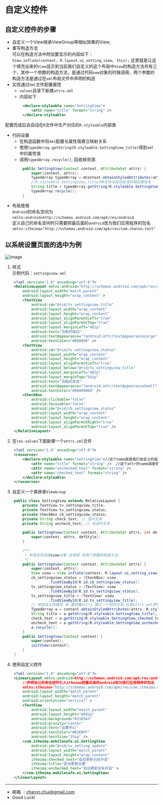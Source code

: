 自定义控件
===

自定义控件的步骤
---

- 自定义一个View继承ViewGroup等相似效果的View;  
- 重写构造方法   
可以在构造方法中附加要显示的内容如下：     
`View.inflate(context, R.layout.ui_setting_view, this);`
这里就是让这个填充出来的`View`显示到当前我们自定义的这个布局中`View`的构造方法共有三个，其中一个参数的构造方法，是通过代码`new`对象的时候调用，两个参数的构造方法是通过在`xml`布局文件中声明的构造     
- 实现通过`Xml`文件配置属性
    - `values`目录下新建`attrs.xml`
    - 内容如下
```xml
        <declare-styleable name="SettingView">
            <attr name="title" format="string" />
        </declare-styleable>
```
配置完成后会自动在`R`文件中生产对应的`R.styleable`内部类
- 代码设置
    - 在构造函数中将`Xml`配置与属性值建立映射关系
    - 使用`typedArray.getString(R.styleable.SettingView_title)`得到`xml`中的属性值
    - 调用`typedArray.recycle()`; 回收掉资源.
```java
        public SettingView(Context context, AttributeSet attrs) {
        	super(context, attrs);
        	TypedArray typedArray = mContext.obtainStyledAttributes(attrs, R.styleable.SettingView);
        	//R.styleable.SettingView_title为R文件中自动生成的相应属性名
        	String title = typedArray.getString(R.styleable.SettingView_title);
        	typedArray.recycle();
        }
```
- 布局使用  
    `Android`的命名空间为`xmlns:android=http://schemas.android.com/apk/res/android`   
定义自己的命名空间时只需要把最后面的`android`改为我们应用程序的包名
`xmlns:itheima="http://schemas.android.com/apk/res/com.charon.test"`

以系统设置页面的选中为例
---

![image](https://github.com/CharonChui/AndroidNote/blob/master/Pic/custom_widget.jpg?raw=true)
 
1. 样式   
示例代码：`settingview.xml`
```xml
    <?xml version="1.0" encoding="utf-8"?>
    <RelativeLayout xmlns:android="http://schemas.android.com/apk/res/android"
        android:layout_width="match_parent"
        android:layout_height="wrap_content" >
        <TextView
            android:id="@+id/tv_settingview_title"
            android:layout_width="wrap_content"
            android:layout_height="wrap_content"
            android:layout_alignParentLeft="true"
            android:layout_alignParentTop="true"
            android:layout_marginLeft="4dip"
            android:text="功能的描述"
            android:textAppearance="?android:attr/textAppearanceLarge"
            android:textColor="#000000" />
        <TextView
            android:id="@+id/tv_settingview_status"
            android:layout_width="wrap_content"
            android:layout_height="wrap_content"
            android:layout_alignParentLeft="true"
            android:layout_below="@+id/tv_settingview_title"
            android:layout_marginLeft="4dip"
            android:layout_marginTop="5dip"
            android:text="功能的状态"
            android:textAppearance="?android:attr/textAppearanceSmall"
            android:textColor="#88000000" />
        <CheckBox
            android:clickable="false"
            android:focusable="false"
            android:id="@+id/cb_settingview_status"
            android:layout_width="wrap_content"
            android:layout_height="wrap_content"
            android:layout_alignParentRight="true"
            android:layout_alignParentTop="true" />
    </RelativeLayout>
```
2. 在`res-values`下面新建一个`attrs.xml`文件
```xml
    <?xml version="1.0" encoding="utf-8"?>
    <resources>
        <declare-styleable name="SettingView">//这个name就是我们自定义的组合控件的名字
            <attr name="title" format="string" />  //这个attr的name就是我们要在xml文件中直接使用的属性format是指这个属性的值是什么类型的
            <attr name="unchecked_text" format="string" />
            <attr name="checked_text" format="string" />
        </declare-styleable>
    </resources>
```
3. 自定义一个类继承`ViewGroup`
```java
    public class SettingView extends RelativeLayout {
        private TextView tv_settingview_title;
        private TextView tv_settingview_status;
        private CheckBox cb_settingview_status;
        private String check_text; // 选中文本
        private String uncheck_text; // 未选中文本
    
        public SettingView(Context context, AttributeSet attrs, int defStyle) {
            super(context, attrs, defStyle);
        }
    
        /**
         * 布局文件创建view对象 会使用 有两个参数的构造方法.
         */
        public SettingView(Context context, AttributeSet attrs) {
            super(context, attrs);
            View view = View.inflate(context, R.layout.ui_setting_view, this);//inflate之后直接指定了父元素就是this，所以这句代码一执行就会在Relativelayout中显示出来这个样式
            cb_settingview_status = (CheckBox) view
                    .findViewById(R.id.cb_settingview_status);
            tv_settingview_status = (TextView) view
                    .findViewById(R.id.tv_settingview_status);
            tv_settingview_title = (TextView) view
                    .findViewById(R.id.tv_settingview_title);
            // 把自定义的属性 和 属性集attrs 建立一个对应关系.在用attrs.xml声明了之后会在R文件中生成一个R.styleable.SettingView这是一个int型的数组，数组中是我们在attrs中声明的三个attr属性
            TypedArray a = context.obtainStyledAttributes(attrs, R.styleable.SettingView);
            String title = a.getString(R.styleable.SettingView_title);//这个R.styleable.SettingView_title就是我们在attrs中定义的title
            check_text = a.getString(R.styleable.SettingView_checked_text);
            uncheck_text = a.getString(R.styleable.SettingView_unchecked_text);
            a.recycle();
        }
        public SettingView(Context context) {
            super(context);
            initView(context);
        }
    }
```
4. 使用自定义控件    
```xml
    <?xml version="1.0" encoding="utf-8"?>
    <LinearLayout xmlns:android=http://schemas.android.com/apk/res/android
        //声明自己的命名控件引入itheima把最后面的android改为我们应用程序的包名
        xmlns:itheima="http://schemas.android.com/apk/res/com.itheima.mobilesafe"
        android:layout_width="match_parent"
        android:layout_height="match_parent"
        android:orientation="vertical" >
        <TextView
            android:layout_width="match_parent"
            android:layout_height="60dip"
            android:background="#3185A3"
            android:gravity="center"
            android:text="设置中心"
            android:textColor="#B3EBFF"
            android:textSize="25sp" />
        <com.itheima.mobilesafe.ui.SettingView
            android:id="@+id/sv_setting_update"
            android:layout_width="match_parent"
            android:layout_height="wrap_content"
            itheima:checked_text="自动更新已经开启"
            itheima:title="自动更新设置"
            itheima:unchecked_text="自动更新没有开启" >
        </com.itheima.mobilesafe.ui.SettingView>
    </LinearLayout>
```

------------------------------------------

- 邮箱 ：charon.chui@gmail.com  
- Good Luck! 